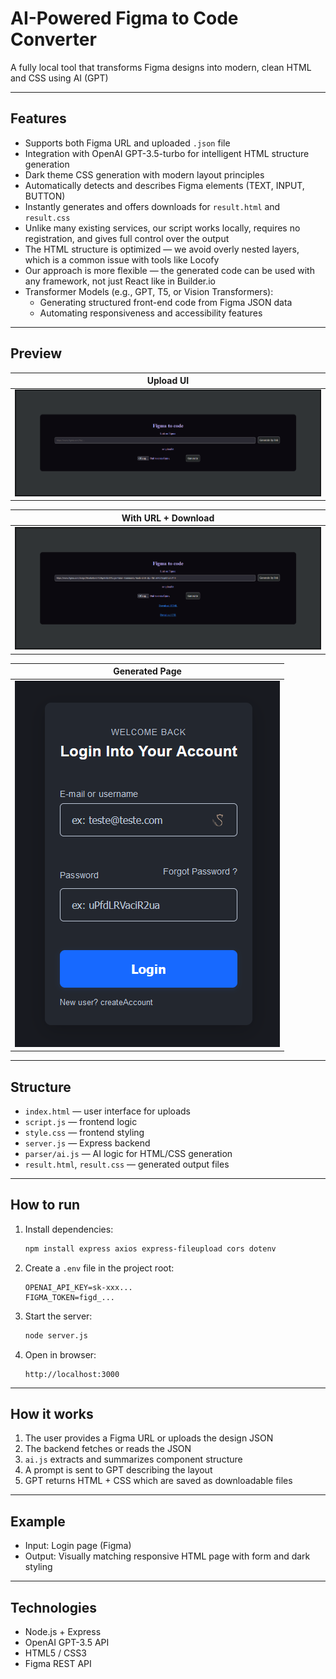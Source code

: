 # AI-Powered Figma to Code Converter

A fully local tool that transforms Figma designs into modern, clean HTML and CSS using AI (GPT)

---

## Features

- Supports both Figma URL and uploaded `.json` file
- Integration with OpenAI GPT-3.5-turbo for intelligent HTML structure generation
- Dark theme CSS generation with modern layout principles
- Automatically detects and describes Figma elements (TEXT, INPUT, BUTTON)
- Instantly generates and offers downloads for `result.html` and `result.css`
- Unlike many existing services, our script works locally, requires no registration, and gives full control over the output
- The HTML structure is optimized — we avoid overly nested layers, which is a common issue with tools like Locofy
- Our approach is more flexible — the generated code can be used with any framework, not just React like in Builder.io
- Transformer Models (e.g., GPT, T5, or Vision Transformers):
  - Generating structured front-end code from Figma JSON data
  - Automating responsiveness and accessibility features

---

## Preview

| Upload UI           |
| ------------------- |
| ![](images/1.png)   |

| With URL + Download |
| ------------------- |
| ![](images/2.png)   |

| Generated Page      |
| ------------------- |
| ![](images/3.png)   |

---

## Structure

- `index.html` — user interface for uploads
- `script.js` — frontend logic
- `style.css` — frontend styling
- `server.js` — Express backend
- `parser/ai.js` — AI logic for HTML/CSS generation
- `result.html`, `result.css` — generated output files

---

## How to run

1. Install dependencies:
   ```bash
   npm install express axios express-fileupload cors dotenv
   ```

2. Create a `.env` file in the project root:
   ```env
   OPENAI_API_KEY=sk-xxx...
   FIGMA_TOKEN=figd_...
   ```

3. Start the server:
   ```bash
   node server.js
   ```

4. Open in browser:
   ```
   http://localhost:3000
   ```

---

## How it works

1. The user provides a Figma URL or uploads the design JSON
2. The backend fetches or reads the JSON
3. `ai.js` extracts and summarizes component structure
4. A prompt is sent to GPT describing the layout
5. GPT returns HTML + CSS which are saved as downloadable files

---

## Example

- Input: Login page (Figma)
- Output: Visually matching responsive HTML page with form and dark styling

---

## Technologies

- Node.js + Express
- OpenAI GPT-3.5 API
- HTML5 / CSS3
- Figma REST API